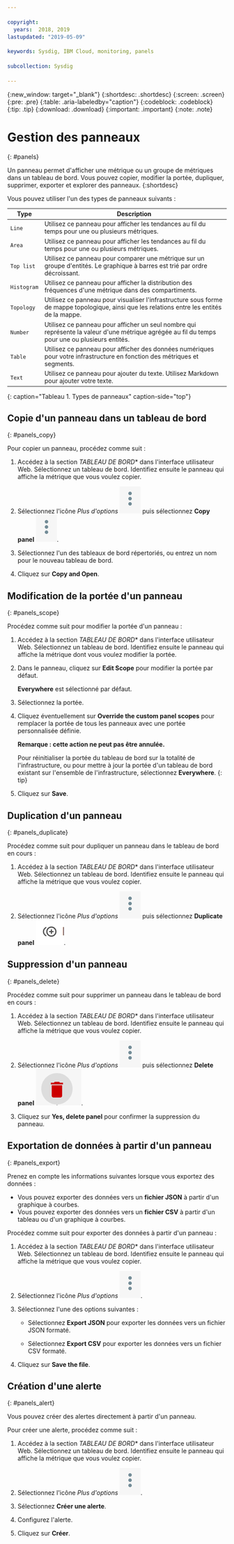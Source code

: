 ```yaml
---

copyright:
  years:  2018, 2019
lastupdated: "2019-05-09"

keywords: Sysdig, IBM Cloud, monitoring, panels

subcollection: Sysdig

---
```


{:new_window: target="_blank"}
{:shortdesc: .shortdesc}
{:screen: .screen}
{:pre: .pre}
{:table: .aria-labeledby="caption"}
{:codeblock: .codeblock}
{:tip: .tip}
{:download: .download}
{:important: .important}
{:note: .note}


# Gestion des panneaux
{: #panels}

Un panneau permet d'afficher une métrique ou un groupe de métriques dans un tableau de bord. Vous pouvez copier, modifier la portée, dupliquer, supprimer, exporter et explorer des panneaux.
{:shortdesc}

Vous pouvez utiliser l'un des types de panneaux suivants :

| Type | Description |
|------|-------------|
| `Line` | Utilisez ce panneau pour afficher les tendances au fil du temps pour une ou plusieurs métriques.  |
| `Area` | Utilisez ce panneau pour afficher les tendances au fil du temps pour une ou plusieurs métriques.  |
| `Top list` | Utilisez ce panneau pour comparer une métrique sur un groupe d'entités. Le graphique à barres est trié par ordre décroissant.  |
| `Histogram` | Utilisez ce panneau pour afficher la distribution des fréquences d'une métrique dans des compartiments.  |
| `Topology` | Utilisez ce panneau pour visualiser l'infrastructure sous forme de mappe topologique, ainsi que les relations entre les entités de la mappe.  |
| `Number` | Utilisez ce panneau pour afficher un seul nombre qui représente la valeur d'une métrique agrégée au fil du temps pour une ou plusieurs entités.  |
| `Table` | Utilisez ce panneau pour afficher des données numériques pour votre infrastructure en fonction des métriques et segments.  |
| `Text` | Utilisez ce panneau pour ajouter du texte. Utilisez Markdown pour ajouter votre texte.  |
{: caption="Tableau 1. Types de panneaux" caption-side="top"} 



## Copie d'un panneau dans un tableau de bord
{: #panels_copy}

Pour copier un panneau, procédez comme suit :

1. Accédez à la section *TABLEAU DE BORD** dans l'interface utilisateur Web. Sélectionnez un tableau de bord. Identifiez ensuite le panneau qui affiche la métrique que vous voulez copier.

2. Sélectionnez l'icône *Plus d'options* ![icône des trois points](images/actions.png) puis sélectionnez **Copy panel** ![icône de copie](images/actions.png).

3. Sélectionnez l'un des tableaux de bord répertoriés, ou entrez un nom pour le nouveau tableau de bord. 

4. Cliquez sur **Copy and Open**.



## Modification de la portée d'un panneau
{: #panels_scope}

Procédez comme suit pour modifier la portée d'un panneau :

1. Accédez à la section *TABLEAU DE BORD** dans l'interface utilisateur Web. Sélectionnez un tableau de bord. Identifiez ensuite le panneau qui affiche la métrique dont vous voulez modifier la portée.

2. Dans le panneau, cliquez sur **Edit Scope** pour modifier la portée par défaut. 

    **Everywhere** est sélectionné par défaut.
    
3. Sélectionnez la portée. 

4. Cliquez éventuellement sur **Override the custom panel scopes** pour remplacer la portée de tous les panneaux avec une portée personnalisée définie.  

    **Remarque : cette action ne peut pas être annulée.** 

    Pour réinitialiser la portée du tableau de bord sur la totalité de l'infrastructure, ou pour mettre à jour la portée d'un tableau de bord existant sur l'ensemble de l'infrastructure, sélectionnez **Everywhere**.
    {: tip}

5. Cliquez sur **Save**.



## Duplication d'un panneau
{: #panels_duplicate}

Procédez comme suit pour dupliquer un panneau dans le tableau de bord en cours :

1. Accédez à la section *TABLEAU DE BORD** dans l'interface utilisateur Web. Sélectionnez un tableau de bord. Identifiez ensuite le panneau qui affiche la métrique que vous voulez copier.

2. Sélectionnez l'icône *Plus d'options* ![icône des trois points](images/actions.png) puis sélectionnez **Duplicate panel** ![icône de copie](images/duplicate.png).


## Suppression d'un panneau
{: #panels_delete}

Procédez comme suit pour supprimer un panneau dans le tableau de bord en cours :

1. Accédez à la section *TABLEAU DE BORD** dans l'interface utilisateur Web. Sélectionnez un tableau de bord. Identifiez ensuite le panneau qui affiche la métrique que vous voulez copier.

2. Sélectionnez l'icône *Plus d'options* ![icône de trois points](images/actions.png) puis sélectionnez **Delete panel** ![icône de suppression](images/delete.png).

3. Cliquez sur **Yes, delete panel** pour confirmer la suppression du panneau.



## Exportation de données à partir d'un panneau
{: #panels_export}

Prenez en compte les informations suivantes lorsque vous exportez des données :

* Vous pouvez exporter des données vers un **fichier JSON** à partir d'un graphique à courbes.
* Vous pouvez exporter des données vers un **fichier CSV** à partir d'un tableau ou d'un graphique à courbes.

Procédez comme suit pour exporter des données à partir d'un panneau :

1. Accédez à la section *TABLEAU DE BORD** dans l'interface utilisateur Web. Sélectionnez un tableau de bord. Identifiez ensuite le panneau qui affiche la métrique que vous voulez copier.

2. Sélectionnez l'icône *Plus d'options* ![icône des trois points](images/actions.png).

3. Sélectionnez l'une des options suivantes :

    * Sélectionnez **Export JSON** pour exporter les données vers un fichier JSON formaté.

    * Sélectionnez **Export CSV** pour exporter les données vers un fichier CSV formaté.

4. Cliquez sur **Save the file**.




## Création d'une alerte
{: #panels_alert}

Vous pouvez créer des alertes directement à partir d'un panneau.

Pour créer une alerte, procédez comme suit :

1. Accédez à la section *TABLEAU DE BORD** dans l'interface utilisateur Web. Sélectionnez un tableau de bord. Identifiez ensuite le panneau qui affiche la métrique que vous voulez copier.

2. Sélectionnez l'icône *Plus d'options* ![icône des trois points](images/actions.png).

3. Sélectionnez **Créer une alerte**.

4. Configurez l'alerte.

5. Cliquez sur **Créer**.


